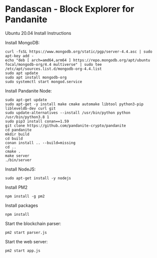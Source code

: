 

# Pandascan - Block Explorer for Pandanite

Ubuntu 20.04 Install Instructions

Install MongoDB:
```
curl -fsSL https://www.mongodb.org/static/pgp/server-4.4.asc | sudo apt-key add -
echo "deb [ arch=amd64,arm64 ] https://repo.mongodb.org/apt/ubuntu focal/mongodb-org/4.4 multiverse" | sudo tee /etc/apt/sources.list.d/mongodb-org-4.4.list
sudo apt update
sudo apt install mongodb-org
sudo systemctl start mongod.service
```

Install Pandanite Node:
```
sudo apt-get update
sudo apt-get -y install make cmake automake libtool python3-pip libleveldb-dev curl git
sudo update-alternatives --install /usr/bin/python python /usr/bin/python3.8 1
sudo pip3 install conan==1.59
git clone https://github.com/pandanite-crypto/pandanite
cd pandanite
mkdir build
cd build
conan install .. --build=missing
cd ..
cmake .
make server
./bin/server
```

Install NodeJS:
```
sudo apt-get install -y nodejs
```

Install PM2
```
npm install -g pm2
```

Install packages
```
npm install
```

Start the blockchain parser:
```
pm2 start parser.js
```

Start the web server:
```
pm2 start app.js
```
